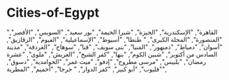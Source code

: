 # Cities-of-Egypt
"القاهرة",
"الإسكندرية",
"الجيزة",
"شبرا الخيمة",
"بور سعيد",
"السويس",
"الأقصر",
"المنصورة",
"المحلة الكبرى",
" طنطا",
"أسيوط",
"الإسماعيلية",
"الفيوم",
"الزقازيق",
"أسوان",
"دمياط",
"دمنهور",
"المنيا",
"بنى سويف",
"قنا",
"سوهاج",
"الغردقة",
"مدينة السادس من أكتوبر",
"شبين الكوم",
"بنها",
"كفر الشيخ",
"العريش",
"ملوى",
"عشرة رمضان",
"بلبيس",
"مرسى مطروح",
"إدفو",
"ميت غمر",
"الحوامدية",
"دسوق",
"قليوب",
"أبو كبير",
"كفر الدوار",
" جرجا",
"أخميم",
"المطرية",
